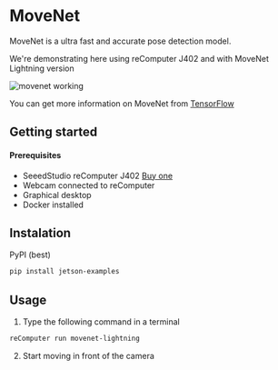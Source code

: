 # MoveNet

MoveNet is a ultra fast and accurate pose detection model.

We're demonstrating here using reComputer J402 and with MoveNet Lightning version

![movenet working](images/dance_movenet.gif)

You can get more information on MoveNet from [TensorFlow](https://www.tensorflow.org/hub/tutorials/movenet)

## Getting started
#### Prerequisites
* SeeedStudio reComputer J402 [Buy one](https://www.seeedstudio.com/reComputer-J4012-p-5586.html)
* Webcam connected to reComputer
* Graphical desktop
* Docker installed

## Instalation
PyPI (best)

```bash
pip install jetson-examples
```

## Usage
1. Type the following command in a terminal
```bash
reComputer run movenet-lightning
```
2. Start moving in front of the camera
